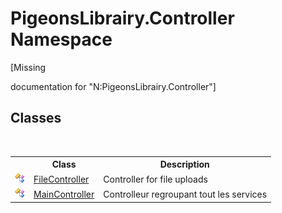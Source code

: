 # PigeonsLibrairy.Controller Namespace
 

\[Missing <summary> documentation for "N:PigeonsLibrairy.Controller"\]


## Classes
&nbsp;<table><tr><th></th><th>Class</th><th>Description</th></tr><tr><td>![Public class](media/pubclass.gif "Public class")</td><td><a href="13015fd1-12bd-c1f3-e2ee-33f5f40d0752">FileController</a></td><td>
Controller for file uploads</td></tr><tr><td>![Public class](media/pubclass.gif "Public class")</td><td><a href="ef92cf0e-b93b-f11d-1cad-3caca4231fc8">MainController</a></td><td>
Controlleur regroupant tout les services</td></tr></table>&nbsp;
